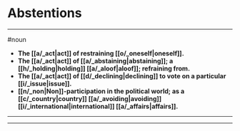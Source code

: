 # Abstentions
---
#noun
- **The [[a/_act|act]] of restraining [[o/_oneself|oneself]].**
- **The [[a/_act|act]] of [[a/_abstaining|abstaining]]; a [[h/_holding|holding]] [[a/_aloof|aloof]]; refraining from.**
- **The [[a/_act|act]] of [[d/_declining|declining]] to vote on a particular [[i/_issue|issue]].**
- **[[n/_non|Non]]-participation in the political world; as a [[c/_country|country]] [[a/_avoiding|avoiding]] [[i/_international|international]] [[a/_affairs|affairs]].**
---
---
